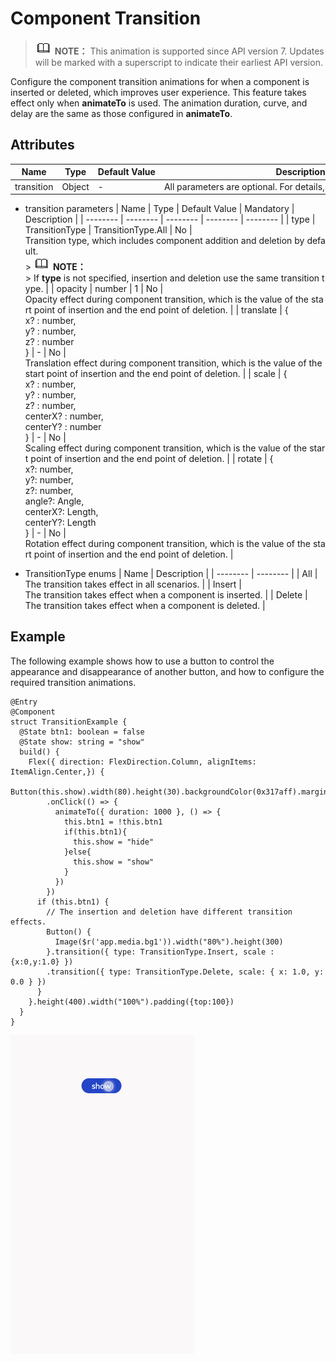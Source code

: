 # Component Transition


> ![icon-note.gif](public_sys-resources/icon-note.gif) **NOTE：**
> This animation is supported since API version 7. Updates will be marked with a superscript to indicate their earliest API version.


Configure the component transition animations for when a component is inserted or deleted, which improves user experience. This feature takes effect only when **animateTo** is used. The animation duration, curve, and delay are the same as those configured in **animateTo**.


## Attributes

  | Name | Type | Default&nbsp;Value | Description | 
| -------- | -------- | -------- | -------- |
| transition | Object | - | All&nbsp;parameters&nbsp;are&nbsp;optional.&nbsp;For&nbsp;details,&nbsp;see&nbsp;**transition**&nbsp;parameters. | 

- transition parameters
    | Name | Type | Default&nbsp;Value | Mandatory | Description | 
  | -------- | -------- | -------- | -------- | -------- |
  | type | TransitionType | TransitionType.All | No | Transition&nbsp;type,&nbsp;which&nbsp;includes&nbsp;component&nbsp;addition&nbsp;and&nbsp;deletion&nbsp;by&nbsp;default.<br/>>&nbsp;![icon-note.gif](public_sys-resources/icon-note.gif)&nbsp;**NOTE：**<br/>>&nbsp;If&nbsp;**type**&nbsp;is&nbsp;not&nbsp;specified,&nbsp;insertion&nbsp;and&nbsp;deletion&nbsp;use&nbsp;the&nbsp;same&nbsp;transition&nbsp;type. | 
  | opacity | number | 1 | No | Opacity&nbsp;effect&nbsp;during&nbsp;component&nbsp;transition,&nbsp;which&nbsp;is&nbsp;the&nbsp;value&nbsp;of&nbsp;the&nbsp;start&nbsp;point&nbsp;of&nbsp;insertion&nbsp;and&nbsp;the&nbsp;end&nbsp;point&nbsp;of&nbsp;deletion. | 
  | translate | {<br/>x?&nbsp;:&nbsp;number,<br/>y?&nbsp;:&nbsp;number,<br/>z?&nbsp;:&nbsp;number<br/>} | - | No | Translation&nbsp;effect&nbsp;during&nbsp;component&nbsp;transition,&nbsp;which&nbsp;is&nbsp;the&nbsp;value&nbsp;of&nbsp;the&nbsp;start&nbsp;point&nbsp;of&nbsp;insertion&nbsp;and&nbsp;the&nbsp;end&nbsp;point&nbsp;of&nbsp;deletion. | 
  | scale | {<br/>x?&nbsp;:&nbsp;number,<br/>y?&nbsp;:&nbsp;number,<br/>z?&nbsp;:&nbsp;number,<br/>centerX?&nbsp;:&nbsp;number,<br/>centerY?&nbsp;:&nbsp;number<br/>} | - | No | Scaling&nbsp;effect&nbsp;during&nbsp;component&nbsp;transition,&nbsp;which&nbsp;is&nbsp;the&nbsp;value&nbsp;of&nbsp;the&nbsp;start&nbsp;point&nbsp;of&nbsp;insertion&nbsp;and&nbsp;the&nbsp;end&nbsp;point&nbsp;of&nbsp;deletion. | 
  | rotate | {<br/>x?:&nbsp;number,<br/>y?:&nbsp;number,<br/>z?:&nbsp;number,<br/>angle?:&nbsp;Angle,<br/>centerX?:&nbsp;Length,<br/>centerY?:&nbsp;Length<br/>} | - | No | Rotation&nbsp;effect&nbsp;during&nbsp;component&nbsp;transition,&nbsp;which&nbsp;is&nbsp;the&nbsp;value&nbsp;of&nbsp;the&nbsp;start&nbsp;point&nbsp;of&nbsp;insertion&nbsp;and&nbsp;the&nbsp;end&nbsp;point&nbsp;of&nbsp;deletion. | 

- TransitionType enums
    | Name | Description | 
  | -------- | -------- |
  | All | The&nbsp;transition&nbsp;takes&nbsp;effect&nbsp;in&nbsp;all&nbsp;scenarios. | 
  | Insert | The&nbsp;transition&nbsp;takes&nbsp;effect&nbsp;when&nbsp;a&nbsp;component&nbsp;is&nbsp;inserted. | 
  | Delete | The&nbsp;transition&nbsp;takes&nbsp;effect&nbsp;when&nbsp;a&nbsp;component&nbsp;is&nbsp;deleted. | 


## Example

The following example shows how to use a button to control the appearance and disappearance of another button, and how to configure the required transition animations.

  
```
@Entry
@Component
struct TransitionExample {
  @State btn1: boolean = false
  @State show: string = "show"
  build() {
    Flex({ direction: FlexDirection.Column, alignItems: ItemAlign.Center,}) {
      Button(this.show).width(80).height(30).backgroundColor(0x317aff).margin({bottom:50})
        .onClick(() => {
          animateTo({ duration: 1000 }, () => {
            this.btn1 = !this.btn1
            if(this.btn1){
              this.show = "hide"
            }else{
              this.show = "show"
            }
          })
        })
      if (this.btn1) {
        // The insertion and deletion have different transition effects.
        Button() {
          Image($r('app.media.bg1')).width("80%").height(300)
        }.transition({ type: TransitionType.Insert, scale : {x:0,y:1.0} })
        .transition({ type: TransitionType.Delete, scale: { x: 1.0, y: 0.0 } })
      }
    }.height(400).width("100%").padding({top:100})
  }
}
```

![en-us_image_0000001211898498](figures/en-us_image_0000001211898498.gif)
